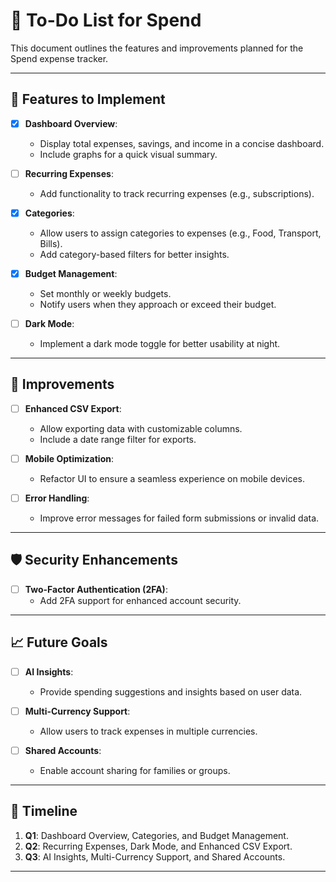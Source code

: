 # 📝 To-Do List for Spend  

This document outlines the features and improvements planned for the Spend expense tracker.  

---

## 🚀 Features to Implement  

- [x] **Dashboard Overview**:  
  - Display total expenses, savings, and income in a concise dashboard.  
  - Include graphs for a quick visual summary.  

- [ ] **Recurring Expenses**:  
  - Add functionality to track recurring expenses (e.g., subscriptions).  

- [x] **Categories**:  
  - Allow users to assign categories to expenses (e.g., Food, Transport, Bills).  
  - Add category-based filters for better insights.  

- [x] **Budget Management**:  
  - Set monthly or weekly budgets.  
  - Notify users when they approach or exceed their budget.  

- [ ] **Dark Mode**:  
  - Implement a dark mode toggle for better usability at night.  

---

## 🔧 Improvements  

- [ ] **Enhanced CSV Export**:  
  - Allow exporting data with customizable columns.  
  - Include a date range filter for exports.  

- [ ] **Mobile Optimization**:  
  - Refactor UI to ensure a seamless experience on mobile devices.  

- [ ] **Error Handling**:  
  - Improve error messages for failed form submissions or invalid data.  

---

## 🛡️ Security Enhancements  

- [ ] **Two-Factor Authentication (2FA)**:  
  - Add 2FA support for enhanced account security.  

---

## 📈 Future Goals  

- [ ] **AI Insights**:  
  - Provide spending suggestions and insights based on user data.  

- [ ] **Multi-Currency Support**:  
  - Allow users to track expenses in multiple currencies.  

- [ ] **Shared Accounts**:  
  - Enable account sharing for families or groups.  

---

## 📅 Timeline  

1. **Q1**: Dashboard Overview, Categories, and Budget Management.  
2. **Q2**: Recurring Expenses, Dark Mode, and Enhanced CSV Export.  
3. **Q3**: AI Insights, Multi-Currency Support, and Shared Accounts.  

---